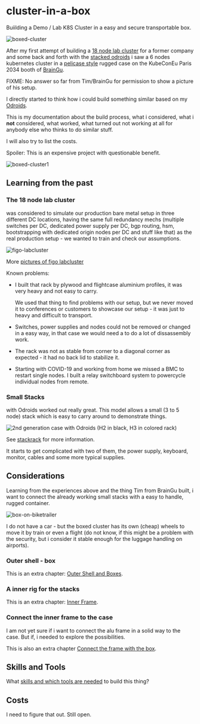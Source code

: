 # cluster-in-a-box

Buiilding a Demo / Lab K8S Cluster in a easy and secure transportable box.

![boxed-cluster](pics/boxed-cluster2_sm.jpg)

After my first attempt of building a [18 node lab
cluster](#the-18-node-lab-cluster) for a former company and some back and
forth with the [stacked odroids](stackrack.md) i saw a 6 nodes kubernetes
cluster in a [pelicase style](https://www.peli.com/) rugged case on the
KubeConEu Paris 2034 booth of [BrainGu](https://braingu.com/).

FIXME: No answer so far from Tim/BrainGu for permission to show a picture of his setup.

I directly started to think how i could build something similar based on my
[Odroids](hardware.md).

This is my documentation about the build process, what i considered, what i
**not** considered, what worked, what turned out not working at all for anybody
else who thinks to do similar stuff.

I will also try to list the costs. 

Spoiler: This is an expensive project with questionable benefit.

![boxed-cluster1](pics/boxed-cluster1_sm.jpg)

## Learning from the past

### The 18 node lab cluster 

was considered to simulate our production bare metal setup in three different
DC locations, having the same full redundancy mechs (multiple switches per DC,
dedicated power supply per DC, bgp routing, hsm, bootstrapping with dedicated
origin nodes per DC and stuff like that) as the real production setup - we
wanted to train and check our assumptions.

![figo-labcluster](pics/figo-cluster_sm.jpg)

More [pictures of figo labcluster](https://photos.app.goo.gl/ya45xb5jxJ1xBKEp7) 

Known problems:
- I built that rack by plywood and flightcase aluminium profiles, it was very
    heavy and not easy to carry. 
    
    We used that thing to find problems with our setup, but we never moved it to
    conferences or customers to showcase our setup - it was just to heavy and
    difficult to transport.
- Switches, power supplies and nodes could not be removed or changed in a easy
    way, in that case we would need a to do a lot of dissassembly work.
- The rack was not as stable from corner to a diagonal corner as expected - it had 
    no back lid to stabilize it.
- Starting with COVID-19 and working from home we
    missed a BMC to restart single nodes. I built a relay switchboard system to
    powercycle individual nodes from remote. 

### Small Stacks

with Odroids worked out really great. This model allows a small (3 to 5 node)
stack which is easy to carry around to demonstrate things.

![2nd generation case with Odroids (H2 in black, H3 in colored rack)](pics/case-2nd-gen_sm.jpg)

See [stackrack](stackrack.md) for more information.

It starts to get complicated with two of them, the power supply, keyboard,
monitor, cables and some more typical supplies.

## Considerations

Learning from the experiences above and the thing Tim from BrainGu built, i want
to connect the already working small stacks with a easy to handle, rugged
container. 

![box-on-biketrailer](pics/box-on-biketrailer_sm.jpg)

I do not have a car - but the boxed cluster has its own (cheap) wheels to move
it by train or even a flight (do not know, if this might be a problem with the
security, but i consider it stable enough for the luggage handling on
airports). 

### Outer shell - box

This is an extra chapter: [Outer Shell and Boxes](box.md).

### A inner rig for the stacks 

This is an extra chapter: [Inner Frame](alu-rails.md).


### Connect the inner frame to the case

I am not yet sure if i want to connect the alu frame in a solid way to the case. 
But if, i needed to explore the possibilities.

This is also an extra chapter [Connect the frame with the box](frame-box-connection.md).

## Skills and Tools

What [skills and which tools are needed](tools.md) to build this thing?

## Costs

I need to figure that out. Still open.
